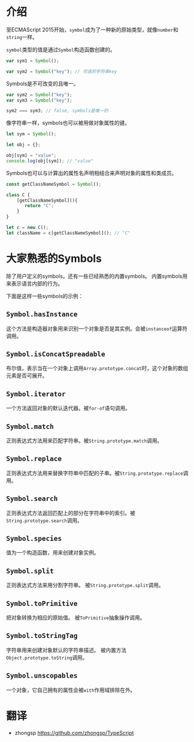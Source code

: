 # 介绍

至ECMAScript 2015开始，`symbol`成为了一种新的原始类型，就像`number`和`string`一样。

`symbol`类型的值是通过`Symbol`构造函数创建的。

```ts
var sym1 = Symbol();

var sym2 = Symbol("key"); // 可选的字符串key
```

Symbols是不可改变的且唯一。

```ts
var sym2 = Symbol("key");
var sym3 = Symbol("key");

sym2 === sym3; // false, symbols是唯一的
```

像字符串一样，symbols也可以被用做对象属性的键。

```ts
let sym = Symbol();

let obj = {};

obj[sym] = "value";
console.log(obj[sym]); // "value"
```

Symbols也可以与计算出的属性名声明相结合来声明对象的属性和类成员。

```ts
const getClassNameSymbol = Symbol();

class C {
    [getClassNameSymbol](){
       return "C";
    }
}

let c = new C();
let className = c[getClassNameSymbol](); // "C"
```

# 大家熟悉的Symbols

除了用户定义的symbols，还有一些已经熟悉的内置symbols。
内置symbols用来表示语言内部的行为。

下面是这样一些symbols的示例：

## `Symbol.hasInstance`

这个方法是构造器对象用来识别一个对象是否是其实例。会被`instanceof`运算符调用。

## `Symbol.isConcatSpreadable`

布尔值，表示当在一个对象上调用`Array.prototype.concat`时，这个对象的数组元素是否可展开。

## `Symbol.iterator`

一个方法返回对象的默认迭代器。被`for-of`语句调用。

## `Symbol.match`

正则表达式方法用来匹配字符串。被`String.prototype.match`调用。

## `Symbol.replace`

正则表达式方法用来替换字符串中匹配的子串。被`String.prototype.replace`调用。

## `Symbol.search`

正则表达式方法返回匹配上的部分在字符串中的索引。被`String.prototype.search`调用。

## `Symbol.species`

值为一个构造函数，用来创建对象实例。

## `Symbol.split`

正则表达式方法来用分割字符串。
被`String.prototype.split`调用。

## `Symbol.toPrimitive`

把对象转换为相应的原始值。
被`ToPrimitive`抽象操作调用。

## `Symbol.toStringTag`

字符串用来创建对象默认的字符串描述。
被内置方法`Object.prototype.toString`调用。

## `Symbol.unscopables`

一个对象，它自己拥有的属性会被`with`作用域排除在外。

# 翻译
- zhongsp   https://github.com/zhongsp/TypeScript

